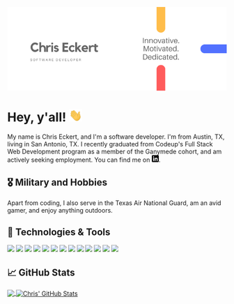 [![Header](https://raw.githubusercontent.com/chrise08/chrise08/master/readme_header.png "Header")](https://github.com/chrise08)

# Hey, y'all! <img src="https://raw.githubusercontent.com/chrise08/chrise08/master/wave.gif" width="30px">

My name is Chris Eckert, and I'm a software developer. I'm from Austin, TX, living in San Antonio, TX. I recently graduated from Codeup's Full Stack Web Development program as a member of the Ganymede cohort, and am actively seeking employment. You can find me on [![LinkedIn][3.2]][3].

## &#x1F396; Military and Hobbies

Apart from coding, I also serve in the Texas Air National Guard, am an avid gamer, and enjoy anything outdoors.

## 🔧 Technologies & Tools
![](https://img.shields.io/badge/OS-macOS-informational?style=flat&logo=apple&logoColor=white&color=5271ff)
![](https://img.shields.io/badge/OS-Windows-informational?style=flat&logo=windows&logoColor=white&color=5271ff)
![](https://img.shields.io/badge/Editor-IntelliJ_IDEA-informational?style=flat&logo=intellij-idea&logoColor=white&color=5271ff)
![](https://img.shields.io/badge/Code-Java-informational?style=flat&logo=java&logoColor=white&color=5271ff)
![](https://img.shields.io/badge/Code-JavaScript-informational?style=flat&logo=javascript&logoColor=white&color=5271ff)
![](https://img.shields.io/badge/Code-HTML-informational?style=flat&logo=html5&logoColor=white&color=5271ff)
![](https://img.shields.io/badge/Code-CSS-informational?style=flat&logo=css3&logoColor=white&color=5271ff)
![](https://img.shields.io/badge/Shell-Bash-informational?style=flat&logo=gnu-bash&logoColor=white&color=5271ff)
![](https://img.shields.io/badge/Tools-Bootstrap-informational?style=flat&logo=bootstrap&logoColor=white&color=5271ff)
![](https://img.shields.io/badge/Tools-MySQL-informational?style=flat&logo=mysql&logoColor=white&color=5271ff)
![](https://img.shields.io/badge/Tools-Spring-informational?style=flat&logo=spring&logoColor=white&color=5271ff)
![](https://img.shields.io/badge/Tools-Git-informational?style=flat&logo=git&logoColor=white&color=5271ff)
![](https://img.shields.io/badge/Cloud-Digital_Ocean-informational?style=flat&logo=digitalocean&logoColor=white&color=5271ff)

## &#x1f4c8; GitHub Stats

<a href="https://github.com/chrise08/chrise08">
  <img align="center" src="https://github-readme-stats.vercel.app/api/top-langs/?username=chrise08&hide=java,html&title_color=ffffff&text_color=c9cacc&icon_color=2bbc8a&bg_color=1d1f21" />
</a>
<a href="https://github.com/chrise08/chrise08">
  <img align="center" src="https://github-readme-stats.vercel.app/api?username=chrise08&show_icons=true&line_height=27&count_private=true&title_color=ffffff&text_color=c9cacc&icon_color=2bbc8a&bg_color=1d1f21" alt="Chris' GitHub Stats" />
</a>   

<!-- links to social media icons -->

<!-- icons with padding -->

[2.1]: http://i.imgur.com/0o48UoR.png (github icon with padding)

<!-- icons without padding -->

[2.2]: http://i.imgur.com/9I6NRUm.png (github icon without padding)
[3.2]: https://raw.githubusercontent.com/chrise08/chrise08/master/linkedin-3-16.png (LinkedIn icon without padding)


<!-- links to your social media accounts -->

[2]: https://github.com/chrise08
[3]: https://www.linkedin.com/in/cme90/


<!-- Resources -->
<!-- Icons: https://simpleicons.org/ -->
<!-- GitHub Stats: https://github.com/anuraghazra/github-readme-stats -->
<!-- Emojis: https://emojipedia.org/emoji/ -->
<!-- HTML Emojis: https://www.fileformat.info/index.htm -->
<!-- Shields: https://shields.io/ -->
<!-- Awesome GitHub Profile README: https://github.com/abhisheknaiidu/awesome-github-profile-readme -->
